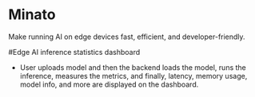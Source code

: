# Minato
Make running AI on edge devices fast, efficient, and developer-friendly.

#Edge AI inference statistics dashboard
- User uploads model and then the backend loads the model, runs the inference, measures the metrics, and finally, latency, memory usage, model info, and more are displayed on the dashboard.
